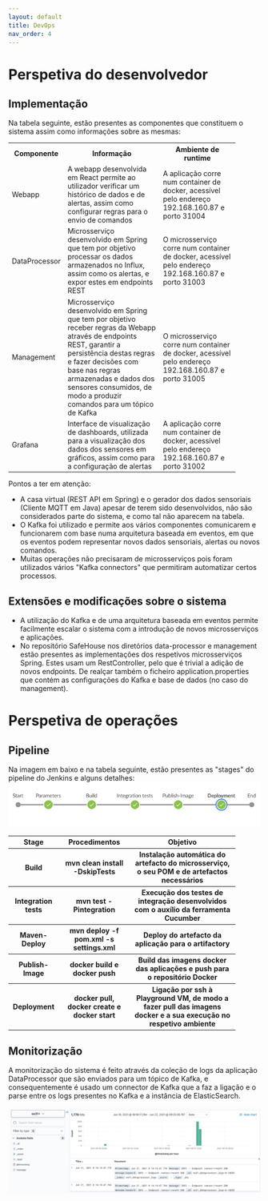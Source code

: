 ```yaml
---
layout: default
title: DevOps
nav_order: 4
---
```

# Perspetiva do desenvolvedor

## Implementação

Na tabela seguinte, estão presentes as componentes que constituem o sistema assim como informações sobre as mesmas:

<table style="width:90%">
 <tr>
   <th>Componente</th>
   <th>Informação</th>
   <th>Ambiente de runtime</th>
 </tr>
 <tr>
   <td>Webapp</td>
   <td>A webapp desenvolvida em React permite ao utilizador verificar um histórico de dados e de alertas, assim como configurar regras para o envio de comandos</td>
   <td>A aplicação corre num container de docker, acessível pelo endereço 192.168.160.87 e porto 31004</td>
 </tr>
 <tr>
   <td>DataProcessor</td>
   <td>Microsserviço desenvolvido em Spring que tem por objetivo processar os dados armazenados no Influx, assim como os alertas, e expor estes em endpoints REST</td>
   <td>O microsserviço corre num container de docker, acessível pelo endereço 192.168.160.87 e porto 31003</td>
 </tr>
 <tr>
   <td>Management</td>
   <td>Microsserviço desenvolvido em Spring que tem por objetivo receber regras da Webapp através de endpoints REST, garantir a persistência destas regras e fazer decisões com base nas regras armazenadas e dados dos sensores consumidos, de modo a produzir comandos para um tópico de Kafka</td>
   <td>O microsserviço corre num container de docker, acessível pelo endereço 192.168.160.87 e porto 31005</td>
 </tr>
 <tr>
   <td>Grafana</td>
   <td>Interface de visualização de dashboards, utilizada para a visualização dos dados dos sensores em gráficos, assim como para a configuração de alertas</td>
   <td>A aplicação corre num container de docker, acessível pelo endereço 192.168.160.87 e porto 31002</td>
 </tr>
</table>

Pontos a ter em atenção:
- A casa virtual (REST API em Spring) e o gerador dos dados sensoriais (Cliente MQTT em Java) apesar de terem sido desenvolvidos, não são considerados parte do sistema, e como tal não aparecem na tabela.
- O Kafka foi utilizado e permite aos vários componentes comunicarem e funcionarem com base numa arquitetura baseada em eventos, em que os eventos podem representar novos dados sensoriais, alertas ou novos comandos.
- Muitas operações não precisaram de microsserviços pois foram utilizados vários "Kafka connectors" que permitiram automatizar certos processos.   

## Extensões e modificações sobre o sistema

- A utilização do Kafka e de uma arquitetura baseada em eventos permite facilmente escalar o sistema com a introdução de novos microsserviços e aplicações.
- No repositório SafeHouse nos diretórios data-processor e management estão presentes as implementações dos respetivos microsserviços Spring. Estes usam um RestController, pelo que é trivial a adição de novos endpoints. De realçar também o ficheiro application.properties que contém as configurações do Kafka e base de dados (no caso do management).

# Perspetiva de operações

## Pipeline

Na imagem em baixo e na tabela seguinte, estão presentes as "stages" do pipeline do Jenkins e alguns detalhes:
![Pipeline](pipeline.png)

<table style="width:90%">
 <tr>
   <th>Stage</th>
   <th>Procedimentos</th>
   <th>Objetivo</th>
 </tr>
 <tr>
   <th>Build</th>
   <th>mvn clean install -DskipTests</th>
   <th>Instalação automática do artefacto do microsserviço, o seu POM e de artefactos necessários</th>
 </tr>
 <tr>
   <th>Integration tests</th>
   <th>mvn test -Pintegration</th>
   <th>Execução dos testes de integração desenvolvidos com o auxílio da ferramenta Cucumber</th>
 </tr>
 <tr>
   <th>Maven-Deploy</th>
   <th>mvn deploy -f pom.xml -s settings.xml</th>
   <th>Deploy do artefacto da aplicação para o artifactory</th>
 </tr>
 <tr>
   <th>Publish-Image</th>
   <th>docker build e docker push</th>
   <th>Build das imagens docker das aplicações e push para o repositório Docker</th>
 </tr>
 <tr>
   <th>Deployment</th>
   <th>docker pull, docker create e docker start</th>
   <th>Ligação por ssh à Playground VM, de modo a fazer pull das imagens docker e a sua execução no respetivo ambiente</th>
 </tr>
</table>

## Monitorização

A monitorização do sistema é feito através da coleção de logs da aplicação DataProcessor que são enviados para um tópico de Kafka, e consequentemente é usado um connector de Kafka que a faz a ligação e o parse entre os logs presentes no Kafka e a instância de ElasticSearch.

![ElasticSearch](elasticsearch.png)
